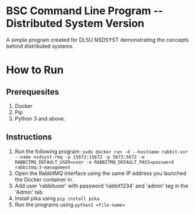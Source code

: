 # BSC Command Line Program -- Distributed System Version

A simple program created for DLSU NSDSYST demonstrating the concepts behind distributed systems.

# How to Run

## Prerequesites
1. Docker
2. Pip
3. Python 3 and above.

## Instructions
1. Run the following program: `sudo docker run -d --hostname rabbit-svr --name nsdsyst-rmq -p 15672:15672 -p 5672:5672 -e RABBITMQ_DEFAULT_USER=user -e RABBITMQ_DEFAULT_PASS=password rabbitmq:3-management`
2. Open the RabbitMQ interface using the same IP address you launched the Docker container in.
2. Add user 'rabbituser' with password 'rabbit1234' and 'admin' tag in the 'Admin' tab
3. Install pika using `pip install pika`
4. Run the programs using `python3 <file-name>`

